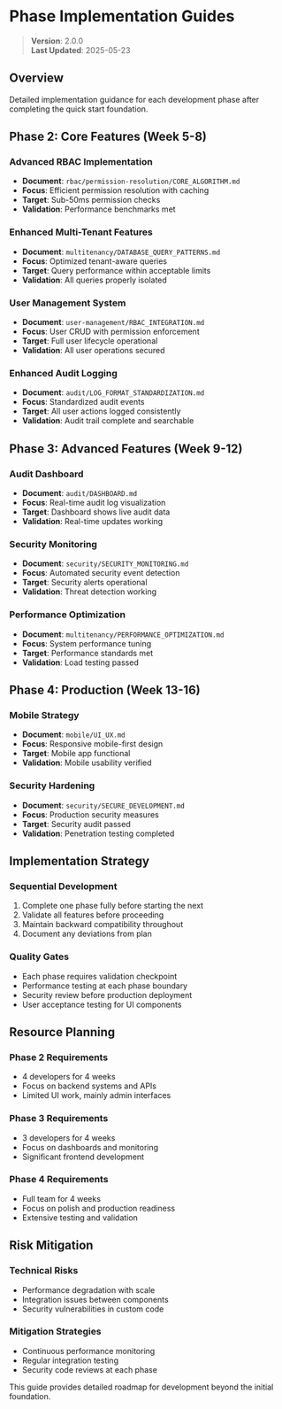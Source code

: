 
# Phase Implementation Guides

> **Version**: 2.0.0  
> **Last Updated**: 2025-05-23

## Overview

Detailed implementation guidance for each development phase after completing the quick start foundation.

## Phase 2: Core Features (Week 5-8)

### Advanced RBAC Implementation
- **Document**: `rbac/permission-resolution/CORE_ALGORITHM.md`
- **Focus**: Efficient permission resolution with caching
- **Target**: Sub-50ms permission checks
- **Validation**: Performance benchmarks met

### Enhanced Multi-Tenant Features
- **Document**: `multitenancy/DATABASE_QUERY_PATTERNS.md`
- **Focus**: Optimized tenant-aware queries
- **Target**: Query performance within acceptable limits
- **Validation**: All queries properly isolated

### User Management System
- **Document**: `user-management/RBAC_INTEGRATION.md`
- **Focus**: User CRUD with permission enforcement
- **Target**: Full user lifecycle operational
- **Validation**: All user operations secured

### Enhanced Audit Logging
- **Document**: `audit/LOG_FORMAT_STANDARDIZATION.md`
- **Focus**: Standardized audit events
- **Target**: All user actions logged consistently
- **Validation**: Audit trail complete and searchable

## Phase 3: Advanced Features (Week 9-12)

### Audit Dashboard
- **Document**: `audit/DASHBOARD.md`
- **Focus**: Real-time audit log visualization
- **Target**: Dashboard shows live audit data
- **Validation**: Real-time updates working

### Security Monitoring
- **Document**: `security/SECURITY_MONITORING.md`
- **Focus**: Automated security event detection
- **Target**: Security alerts operational
- **Validation**: Threat detection working

### Performance Optimization
- **Document**: `multitenancy/PERFORMANCE_OPTIMIZATION.md`
- **Focus**: System performance tuning
- **Target**: Performance standards met
- **Validation**: Load testing passed

## Phase 4: Production (Week 13-16)

### Mobile Strategy
- **Document**: `mobile/UI_UX.md`
- **Focus**: Responsive mobile-first design
- **Target**: Mobile app functional
- **Validation**: Mobile usability verified

### Security Hardening
- **Document**: `security/SECURE_DEVELOPMENT.md`
- **Focus**: Production security measures
- **Target**: Security audit passed
- **Validation**: Penetration testing completed

## Implementation Strategy

### Sequential Development
1. Complete one phase fully before starting the next
2. Validate all features before proceeding
3. Maintain backward compatibility throughout
4. Document any deviations from plan

### Quality Gates
- Each phase requires validation checkpoint
- Performance testing at each phase boundary
- Security review before production deployment
- User acceptance testing for UI components

## Resource Planning

### Phase 2 Requirements
- 4 developers for 4 weeks
- Focus on backend systems and APIs
- Limited UI work, mainly admin interfaces

### Phase 3 Requirements
- 3 developers for 4 weeks
- Focus on dashboards and monitoring
- Significant frontend development

### Phase 4 Requirements
- Full team for 4 weeks
- Focus on polish and production readiness
- Extensive testing and validation

## Risk Mitigation

### Technical Risks
- Performance degradation with scale
- Integration issues between components
- Security vulnerabilities in custom code

### Mitigation Strategies
- Continuous performance monitoring
- Regular integration testing
- Security code reviews at each phase

This guide provides detailed roadmap for development beyond the initial foundation.
